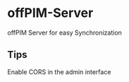 # offPIM-Server
offPIM Server for easy Synchronization

## Tips

Enable CORS in the admin interface
